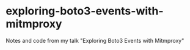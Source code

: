 # exploring-boto3-events-with-mitmproxy
Notes and code from my talk "Exploring Boto3 Events with Mitmproxy"
